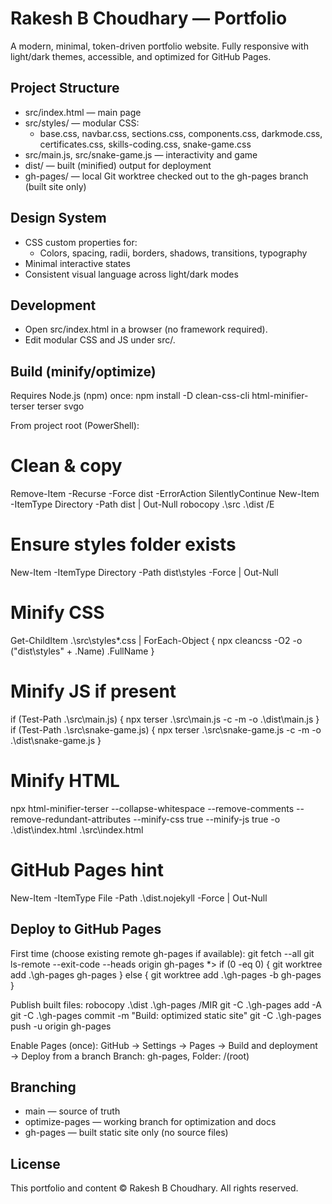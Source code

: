 ﻿# Rakesh B Choudhary — Portfolio

A modern, minimal, token-driven portfolio website. Fully responsive with light/dark themes, accessible, and optimized for GitHub Pages.

## Project Structure
- src/index.html — main page
- src/styles/ — modular CSS:
  - base.css, navbar.css, sections.css, components.css, darkmode.css, certificates.css, skills-coding.css, snake-game.css
- src/main.js, src/snake-game.js — interactivity and game
- dist/ — built (minified) output for deployment
- gh-pages/ — local Git worktree checked out to the gh-pages branch (built site only)

## Design System
- CSS custom properties for:
  - Colors, spacing, radii, borders, shadows, transitions, typography
- Minimal interactive states
- Consistent visual language across light/dark modes

## Development
- Open src/index.html in a browser (no framework required).
- Edit modular CSS and JS under src/.

## Build (minify/optimize)
Requires Node.js (npm) once:
  npm install -D clean-css-cli html-minifier-terser terser svgo

From project root (PowerShell):
  # Clean & copy
  Remove-Item -Recurse -Force dist -ErrorAction SilentlyContinue
  New-Item -ItemType Directory -Path dist | Out-Null
  robocopy .\src .\dist /E

  # Ensure styles folder exists
  New-Item -ItemType Directory -Path dist\styles -Force | Out-Null

  # Minify CSS
  Get-ChildItem .\src\styles\*.css | ForEach-Object {
    npx cleancss -O2 -o ("dist\styles\" + .Name) .FullName
  }

  # Minify JS if present
  if (Test-Path .\src\main.js) { npx terser .\src\main.js -c -m -o .\dist\main.js }
  if (Test-Path .\src\snake-game.js) { npx terser .\src\snake-game.js -c -m -o .\dist\snake-game.js }

  # Minify HTML
  npx html-minifier-terser --collapse-whitespace --remove-comments --remove-redundant-attributes --minify-css true --minify-js true -o .\dist\index.html .\src\index.html

  # GitHub Pages hint
  New-Item -ItemType File -Path .\dist\.nojekyll -Force | Out-Null

## Deploy to GitHub Pages
First time (choose existing remote gh-pages if available):
  git fetch --all
  git ls-remote --exit-code --heads origin gh-pages *> 
  if (0 -eq 0) { git worktree add .\gh-pages gh-pages } else { git worktree add .\gh-pages -b gh-pages }

Publish built files:
  robocopy .\dist .\gh-pages /MIR
  git -C .\gh-pages add -A
  git -C .\gh-pages commit -m "Build: optimized static site"
  git -C .\gh-pages push -u origin gh-pages

Enable Pages (once):
  GitHub → Settings → Pages → Build and deployment → Deploy from a branch
  Branch: gh-pages, Folder: /(root)

## Branching
- main — source of truth
- optimize-pages — working branch for optimization and docs
- gh-pages — built static site only (no source files)

## License
This portfolio and content © Rakesh B Choudhary. All rights reserved.
